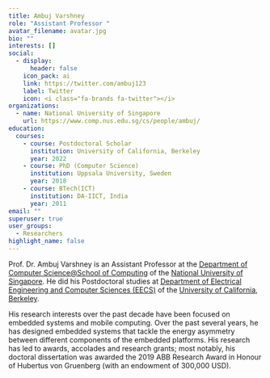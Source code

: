 ```yaml
---
title: Ambuj Varshney
role: "Assistant Professor "
avatar_filename: avatar.jpg
bio: ""
interests: []
social:
  - display:
      header: false
    icon_pack: ai
    link: https://twitter.com/ambuj123
    label: Twitter
    icon: <i class="fa-brands fa-twitter"></i>
organizations:
  - name: National University of Singapore
    url: https://www.comp.nus.edu.sg/cs/people/ambuj/
education:
  courses:
    - course: Postdoctoral Scholar
      institution: University of California, Berkeley
      year: 2022
    - course: PhD (Computer Science)
      institution: Uppsala University, Sweden
      year: 2018
    - course: BTech(ICT)
      institution: DA-IICT, India
      year: 2011
email: ""
superuser: true
user_groups:
  - Researchers
highlight_name: false
---
```

Prof. Dr. Ambuj Varshney is an Assistant Professor at the [Department of Computer Science@School of Computing](comp.nus.edu.sg/cs/) of the [National University of Singapore](nus.edu.sg).  He did his Postdoctoral studies at [Department of Electrical Engineering and Computer Sciences (EECS)](https://eecs.berkeley.edu/) of the [University of California, Berkeley](berkeley.edu).  

His research interests over the past decade have been focused on embedded systems and mobile computing. Over the past several years, he has designed embedded systems that tackle the energy asymmetry between different components of the embedded platforms. His research has led to awards, accolades and research grants; most notably, his doctoral dissertation was awarded the 2019 ABB Research Award in Honour of Hubertus von Gruenberg (with an endowment of 300,000 USD).
